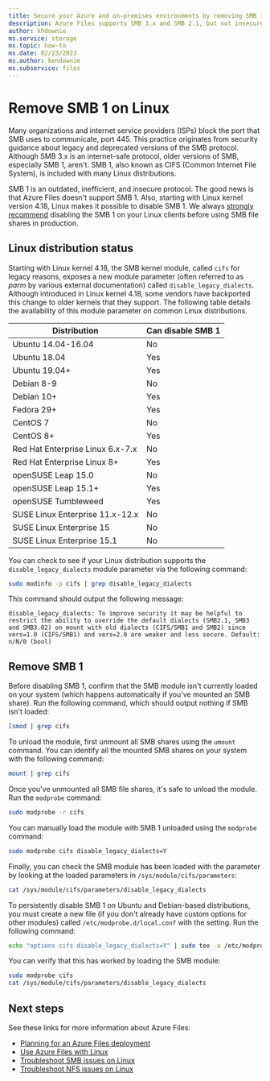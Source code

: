 ```yaml
---
title: Secure your Azure and on-premises environments by removing SMB 1 on Linux
description: Azure Files supports SMB 3.x and SMB 2.1, but not insecure legacy versions of SMB such as SMB 1. Before connecting to an Azure file share, you might wish to disable older versions of SMB such as SMB 1.
author: khdownie
ms.service: storage
ms.topic: how-to
ms.date: 02/23/2023
ms.author: kendownie
ms.subservice: files 
---
```


# Remove SMB 1 on Linux
Many organizations and internet service providers (ISPs) block the port that SMB uses to communicate, port 445. This practice originates from security guidance about legacy and deprecated versions of the SMB protocol. Although SMB 3.x is an internet-safe protocol, older versions of SMB, especially SMB 1, aren't. SMB 1, also known as CIFS (Common Internet File System), is included with many Linux distributions. 

SMB 1 is an outdated, inefficient, and insecure protocol. The good news is that Azure Files doesn't support SMB 1. Also, starting with Linux kernel version 4.18, Linux makes it possible to disable SMB 1. We always [strongly recommend](https://aka.ms/stopusingsmb1) disabling the SMB 1 on your Linux clients before using SMB file shares in production.

## Linux distribution status
Starting with Linux kernel 4.18, the SMB kernel module, called `cifs` for legacy reasons, exposes a new module parameter (often referred to as *parm* by various external documentation) called `disable_legacy_dialects`. Although introduced in Linux kernel 4.18, some vendors have backported this change to older kernels that they support. The following table details the availability of this module parameter on common Linux distributions.

| Distribution | Can disable SMB 1 |
|--------------|-------------------|
| Ubuntu 14.04-16.04 | No |
| Ubuntu 18.04 | Yes |
| Ubuntu 19.04+ | Yes |
| Debian 8-9 | No |
| Debian 10+ | Yes |
| Fedora 29+ | Yes |
| CentOS 7 | No | 
| CentOS 8+ | Yes |
| Red Hat Enterprise Linux 6.x-7.x | No |
| Red Hat Enterprise Linux 8+ | Yes |
| openSUSE Leap 15.0 | No |
| openSUSE Leap 15.1+ | Yes |
| openSUSE Tumbleweed | Yes |
| SUSE Linux Enterprise 11.x-12.x | No |
| SUSE Linux Enterprise 15 | No |
| SUSE Linux Enterprise 15.1 | No |

You can check to see if your Linux distribution supports the `disable_legacy_dialects` module parameter via the following command:

```bash
sudo modinfo -p cifs | grep disable_legacy_dialects
```

This command should output the following message:

```output
disable_legacy_dialects: To improve security it may be helpful to restrict the ability to override the default dialects (SMB2.1, SMB3 and SMB3.02) on mount with old dialects (CIFS/SMB1 and SMB2) since vers=1.0 (CIFS/SMB1) and vers=2.0 are weaker and less secure. Default: n/N/0 (bool)
```

## Remove SMB 1
Before disabling SMB 1, confirm that the SMB module isn't currently loaded on your system (which happens automatically if you've mounted an SMB share). Run the following command, which should output nothing if SMB isn't loaded:

```bash
lsmod | grep cifs
```

To unload the module, first unmount all SMB shares using the `umount` command. You can identify all the mounted SMB shares on your system with the following command:

```bash
mount | grep cifs
```

Once you've unmounted all SMB file shares, it's safe to unload the module. Run the `modprobe` command:

```bash
sudo modprobe -r cifs
```

You can manually load the module with SMB 1 unloaded using the `modprobe` command:

```bash
sudo modprobe cifs disable_legacy_dialects=Y
```

Finally, you can check the SMB module has been loaded with the parameter by looking at the loaded parameters in `/sys/module/cifs/parameters`:

```bash
cat /sys/module/cifs/parameters/disable_legacy_dialects
```

To persistently disable SMB 1 on Ubuntu and Debian-based distributions, you must create a new file (if you don't already have custom options for other modules) called `/etc/modprobe.d/local.conf` with the setting. Run the following command:

```bash
echo "options cifs disable_legacy_dialects=Y" | sudo tee -a /etc/modprobe.d/local.conf > /dev/null
```

You can verify that this has worked by loading the SMB module:

```bash
sudo modprobe cifs
cat /sys/module/cifs/parameters/disable_legacy_dialects
```

## Next steps
See these links for more information about Azure Files:

- [Planning for an Azure Files deployment](storage-files-planning.md)
- [Use Azure Files with Linux](storage-how-to-use-files-linux.md)
- [Troubleshoot SMB issues on Linux](/troubleshoot/azure/azure-storage/files-troubleshoot-linux-smb?toc=/azure/storage/files/toc.json)
- [Troubleshoot NFS issues on Linux](/troubleshoot/azure/azure-storage/files-troubleshoot-linux-nfs?toc=/azure/storage/files/toc.json)